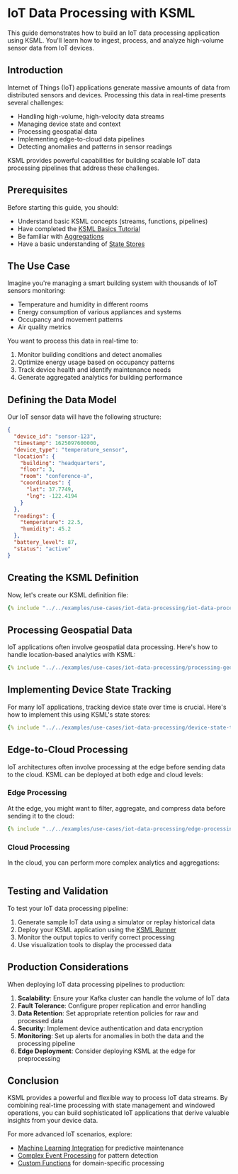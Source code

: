 # IoT Data Processing with KSML

This guide demonstrates how to build an IoT data processing application using KSML. You'll learn how to ingest, process, and analyze high-volume sensor data from IoT devices.

## Introduction

Internet of Things (IoT) applications generate massive amounts of data from distributed sensors and devices. Processing this data in real-time presents several challenges:

- Handling high-volume, high-velocity data streams
- Managing device state and context
- Processing geospatial data
- Implementing edge-to-cloud data pipelines
- Detecting anomalies and patterns in sensor readings

KSML provides powerful capabilities for building scalable IoT data processing pipelines that address these challenges.

## Prerequisites

Before starting this guide, you should:

- Understand basic KSML concepts (streams, functions, pipelines)
- Have completed the [KSML Basics Tutorial](../getting-started/basics-tutorial.md)
- Be familiar with [Aggregations](../tutorials/intermediate/aggregations.md)
- Have a basic understanding of [State Stores](../tutorials/intermediate/state-stores.md)

## The Use Case

Imagine you're managing a smart building system with thousands of IoT sensors monitoring:

- Temperature and humidity in different rooms
- Energy consumption of various appliances and systems
- Occupancy and movement patterns
- Air quality metrics

You want to process this data in real-time to:

1. Monitor building conditions and detect anomalies
2. Optimize energy usage based on occupancy patterns
3. Track device health and identify maintenance needs
4. Generate aggregated analytics for building performance

## Defining the Data Model

Our IoT sensor data will have the following structure:

```json
{
  "device_id": "sensor-123",
  "timestamp": 1625097600000,
  "device_type": "temperature_sensor",
  "location": {
    "building": "headquarters",
    "floor": 3,
    "room": "conference-a",
    "coordinates": {
      "lat": 37.7749,
      "lng": -122.4194
    }
  },
  "readings": {
    "temperature": 22.5,
    "humidity": 45.2
  },
  "battery_level": 87,
  "status": "active"
}
```

## Creating the KSML Definition

Now, let's create our KSML definition file:

```yaml
{% include "../../examples/use-cases/iot-data-processing/iot-data-processing.yaml" %}
```

## Processing Geospatial Data

IoT applications often involve geospatial data processing. Here's how to handle location-based analytics with KSML:

```yaml
{% include "../../examples/use-cases/iot-data-processing/processing-geospatial-data.yaml" %}
```

## Implementing Device State Tracking

For many IoT applications, tracking device state over time is crucial. Here's how to implement this using KSML's state stores:

```yaml
{% include "../../examples/use-cases/iot-data-processing/device-state-tracking.yaml" %}
```

## Edge-to-Cloud Processing

IoT architectures often involve processing at the edge before sending data to the cloud. KSML can be deployed at both edge and cloud levels:

### Edge Processing

At the edge, you might want to filter, aggregate, and compress data before sending it to the cloud:

```yaml
{% include "../../examples/use-cases/iot-data-processing/edge-processing.yaml" %}
```

### Cloud Processing

In the cloud, you can perform more complex analytics and aggregations:

```yaml
```

## Testing and Validation

To test your IoT data processing pipeline:

1. Generate sample IoT data using a simulator or replay historical data
2. Deploy your KSML application using the [KSML Runner](../reference/runner-reference.md)
3. Monitor the output topics to verify correct processing
4. Use visualization tools to display the processed data

## Production Considerations

When deploying IoT data processing pipelines to production:

1. **Scalability**: Ensure your Kafka cluster can handle the volume of IoT data
2. **Fault Tolerance**: Configure proper replication and error handling
3. **Data Retention**: Set appropriate retention policies for raw and processed data
4. **Security**: Implement device authentication and data encryption
5. **Monitoring**: Set up alerts for anomalies in both the data and the processing pipeline
6. **Edge Deployment**: Consider deploying KSML at the edge for preprocessing

## Conclusion

KSML provides a powerful and flexible way to process IoT data streams. By combining real-time processing with state management and windowed operations, you can build sophisticated IoT applications that derive valuable insights from your device data.

For more advanced IoT scenarios, explore:

- [Machine Learning Integration](../tutorials/advanced/ml-integration.md) for predictive maintenance
- [Complex Event Processing](../tutorials/advanced/complex-event-processing.md) for pattern detection
- [Custom Functions](../tutorials/advanced/custom-functions.md) for domain-specific processing